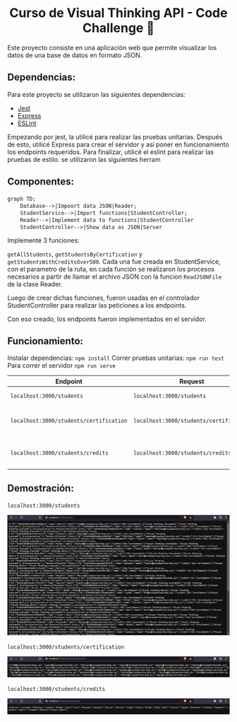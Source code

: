 # <div align = "center"> Curso de Visual Thinking API - Code Challenge 🚀</div>

Este proyecto consiste en una aplicación web que permite visualizar los datos de una base de datos en formato JSON.

## Dependencias:

Para este proyecto se utilizaron las siguientes dependencias:
- [Jest](https://jestjs.io/) 
- [Express](https://expressjs.com/)
- [ESLint](https://eslint.org/)

Empezando por jest, la utilicé para realizar las pruebas unitarias.
Después de esto, utilicé Express para crear el servidor y así poner en funcionamiento los endpoints requeridos.
Para finalizar, utilicé el eslint para realizar las pruebas de estilo. se utilizaron las siguientes herram

## Componentes: 

```mermaid
graph TD;
    Database-->|Impoort data JSON|Reader;
    StudentService-->|Import functions|StudentController;
    Reader-->|Implement data to functions|StudentController
    StudentController-->|Show data as JSON|Server
```

Implementé 3 funciones: 

`getAllStudents`, `getStudentsByCertification` y `getStudentsWithCreditsOver500`.
Cada una fue creada en StudentService, con el parametro de la ruta, en cada función se realizaron los procesos necesarios a partir de llamar el archivo JSON con la funcion `ReadJSONFile` de la clase Reader.

Luego de crear dichas funciones, fueron usadas en el controlador StudentController para realizar las peticiones a los endpoints.

Con eso creado, los endpoints fueron implementados en el servidor.

## Funcionamiento:
Instalar dependencias: `npm install`
Correr pruebas unitarias: `npm run test`
Para correr el servidor `npm run serve`

| Endpoint | Request | Response |
|---|---|---|
| `localhost:3000/students` |`localhost:3000/students` | All data students |
| `localhost:3000/students/certification` |`localhost:3000/students/certification` | Email of students with certification |
| `localhost:3000/students/credits` | `localhost:3000/students/credits` | Name of students with credits over 500 |

## Demostración:
`localhost:3000/students`

![](./img/students.png)

`localhost:3000/students/certification`

![](./img/certification.png)

`localhost:3000/students/credits`

![](./img/credits.png)
